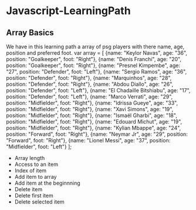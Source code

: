 # Javascript-LearningPath

## Array Basics
We have in this learning path a array of psg players with there name, age, position and preferred foot.
var  array = [
    {name: "Keylor Navas", age: "36", position: "Goalkeeper", foot: "Right"},
    {name: "Denis Franchi", age: "20", position: "Goalkeeper", foot: "Right"},
    {name: "Presnel Kimpembe", age: "27", position: "Defender", foot: "Left"},
    {name: "Sergio Ramos", age: "36", position: "Defender", foot: "Right"},
    {name: "Marquinhos", age: "28", position: "Defender", foot: "Right"},
    {name: "Abdou Diallo", age: "26", position: "Defender", foot: "Left"},
    {name: "El Chadaille Bitshiabu", age: "17", position: "Defender", foot: "Left"},
    {name: "Marco Verrati", age: "29", position: "Midfielder", foot: "Right"},
    {name: "Idrissa Gueye", age: "33", position: "Midfielder", foot: "Right"},
    {name: "Xavi Simons", age: "19", position: "Midfielder", foot: "Right"},
    {name: "Ismaël Gharbi", age: "18", position: "Midfielder", foot: "Right"},
    {name: "Edouard Michut", age: "19", position: "Midfielder", foot: "Right"},
    {name: "Kylian Mbappe", age: "24", position: "Forward", foot: "Right"},
    {name: "Neymar Jr", age: "29", position: "Forward", foot: "Right"},
    {name: "Lionel Messi", age: "37", position: "Midfielder", foot: "Left"}
];
- Array length
- Access to an item
- Index of item
- Add item to array
- Add item at the beginnning
- Delete item
- Delete first item
- Delete selected item